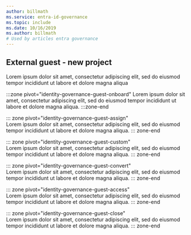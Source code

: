```yaml
---
author: billmath
ms.service: entra-id-governance
ms.topic: include
ms.date: 10/16/2019
ms.author: billmath
# Used by articles entra governance
---
```


## External guest - new project
Lorem ipsum dolor sit amet, consectetur adipiscing elit, sed do eiusmod tempor incididunt ut labore et dolore magna aliqua

:::zone pivot="identity-governance-guest-onboard"
Lorem ipsum dolor sit amet, consectetur adipiscing elit, sed do eiusmod tempor incididunt ut labore et dolore magna aliqua.
:::zone-end

::: zone pivot="identity-governance-guest-assign"  
Lorem ipsum dolor sit amet, consectetur adipiscing elit, sed do eiusmod tempor incididunt ut labore et dolore magna aliqua.
::: zone-end  

::: zone pivot="identity-governance-guest-custom"  
Lorem ipsum dolor sit amet, consectetur adipiscing elit, sed do eiusmod tempor incididunt ut labore et dolore magna aliqua.
::: zone-end  

::: zone pivot="identity-governance-guest-convert"  
Lorem ipsum dolor sit amet, consectetur adipiscing elit, sed do eiusmod tempor incididunt ut labore et dolore magna aliqua.
::: zone-end  

::: zone pivot="identity-governance-guest-access"  
Lorem ipsum dolor sit amet, consectetur adipiscing elit, sed do eiusmod tempor incididunt ut labore et dolore magna aliqua.
::: zone-end  

::: zone pivot="identity-governance-guest-close"  
Lorem ipsum dolor sit amet, consectetur adipiscing elit, sed do eiusmod tempor incididunt ut labore et dolore magna aliqua.
::: zone-end  